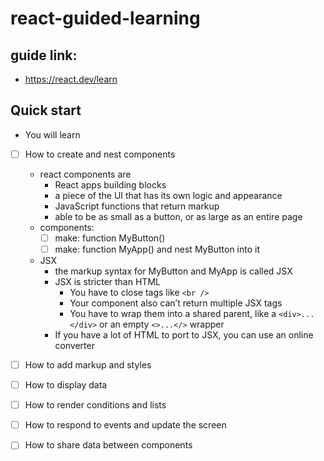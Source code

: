 # react-guided-learning

## guide link:
* https://react.dev/learn

## Quick start
* You will learn
* [ ] How to create and nest components
  * react components are
    * React apps building blocks
    * a piece of the UI that has its own logic and appearance
    * JavaScript functions that return markup
    * able to be as small as a button, or as large as an entire page
  * components:
    * [ ] make: function MyButton()
    * [ ] make: function MyApp() and nest MyButton into it

  * JSX
    * the markup syntax for MyButton and MyApp is called JSX
    * JSX is stricter than HTML
      * You have to close tags like `<br />`
      * Your component also can’t return multiple JSX tags
      * You have to wrap them into a shared parent, like a `<div>...</div>` or an empty `<>...</>` wrapper
    * If you have a lot of HTML to port to JSX, you can use an online converter

* [ ] How to add markup and styles
* [ ] How to display data
* [ ] How to render conditions and lists
* [ ] How to respond to events and update the screen
* [ ] How to share data between components

